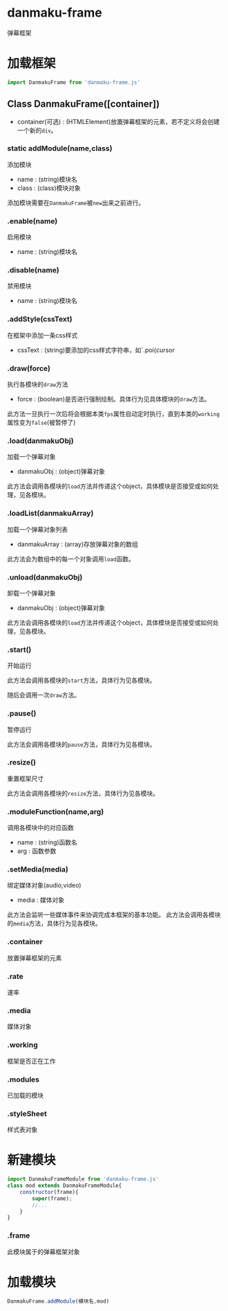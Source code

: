 # danmaku-frame
弹幕框架

# 加载框架
```javascript
import DanmakuFrame from 'danmaku-frame.js'
```

## Class DanmakuFrame([container])
* container(可选) : (HTMLElement)放置弹幕框架的元素，若不定义将会创建一个新的`div`。

### static addModule(name,class)
添加模块

* name : (string)模块名
* class : (class)模块对象

添加模块需要在`DanmakuFrame`被`new`出来之前进行。

### .enable(name)   
启用模块

* name : (string)模块名

### .disable(name)
禁用模块

* name : (string)模块名

### .addStyle(cssText)
在框架中添加一条css样式

* cssText : (string)要添加的css样式字符串，如`.poi{cursor

### .draw(force)
执行各模块的`draw`方法

 * force : (boolean)是否进行强制绘制。具体行为见具体模块的`draw`方法。

此方法一旦执行一次后将会根据本类`fps`属性自动定时执行，直到本类的`working`属性变为`false`(被暂停了)

### .load(danmakuObj)
加载一个弹幕对象

* danmakuObj : (object)弹幕对象

此方法会调用各模块的`load`方法并传递这个object，具体模块是否接受或如何处理，见各模块。

### .loadList(danmakuArray)
加载一个弹幕对象列表

* danmakuArray : (array)存放弹幕对象的数组

此方法会为数组中的每一个对象调用`load`函数。

### .unload(danmakuObj)
卸载一个弹幕对象

* danmakuObj : (object)弹幕对象

此方法会调用各模块的`load`方法并传递这个object，具体模块是否接受或如何处理，见各模块。

### .start()
开始运行

此方法会调用各模块的`start`方法，具体行为见各模块。

随后会调用一次`draw`方法。

### .pause()
暂停运行

此方法会调用各模块的`pause`方法，具体行为见各模块。

### .resize()
重置框架尺寸

此方法会调用各模块的`resize`方法，具体行为见各模块。

### .moduleFunction(name,arg)
调用各模块中的对应函数

* name : (string)函数名
* arg : 函数参数

### .setMedia(media)
绑定媒体对象(audio,video)

* media : 媒体对象

此方法会监听一些媒体事件来协调完成本框架的基本功能。
此方法会调用各模块的`media`方法，具体行为见各模块。

### .container
放置弹幕框架的元素

### .rate
速率

### .media
媒体对象

### .working
框架是否正在工作

### .modules
已加载的模块

### .styleSheet
样式表对象

# 新建模块
```javascript
import DanmakuFrameModule from 'danmaku-frame.js'
class mod extends DanmakuFrameModule{
    constructor(frame){
	    super(frame);
	    //...
	}
}
```

### .frame
此模块属于的弹幕框架对象

# 加载模块
```javascript
DanmakuFrame.addModule(模块名,mod)
```